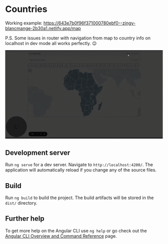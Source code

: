 # Countries

Working example:
https://643e7b0f96f371000780ebf0--zingy-blancmange-2b30a1.netlify.app/map

P.S. Some issues in router with navigation from map to country info on localhost in dev mode all works perfectly. 😉

<img src="https://github.com/AlexXG0152/countries/blob/start-app/src/assets/Countries%20-%20DEMO.gif" width="1000"/>

## Development server

Run `ng serve` for a dev server. Navigate to `http://localhost:4200/`. The application will automatically reload if you change any of the source files.

## Build

Run `ng build` to build the project. The build artifacts will be stored in the `dist/` directory.

## Further help

To get more help on the Angular CLI use `ng help` or go check out the [Angular CLI Overview and Command Reference](https://angular.io/cli) page.
